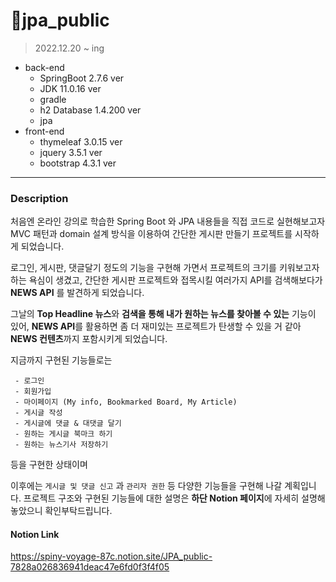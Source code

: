 # 📝jpa_public
> 2022.12.20 ~ ing
- back-end
  - SpringBoot 2.7.6 ver
  - JDK 11.0.16 ver
  - gradle
  - h2 Database 1.4.200 ver
  - jpa
- front-end
  - thymeleaf 3.0.15 ver
  - jquery 3.5.1 ver
  - bootstrap 4.3.1 ver

---

### Description

처음엔 온라인 강의로 학습한 Spring Boot 와 JPA 내용들을 직접 코드로 
실현해보고자 MVC 패턴과 domain 설계 방식을 이용하여 간단한 게시판 만들기 프로젝트를 시작하게 되었습니다. 

로그인, 게시판, 댓글달기 정도의 기능을 구현해 가면서 프로젝트의 크기를 키워보고자 하는 욕심이 생겼고,
간단한 게시판 프로젝트와 접목시킬 여러가지 API를 검색해보다가 **NEWS API** 를 발견하게 되었습니다.

그날의 **Top Headline 뉴스**와 **검색을 통해 내가 원하는 뉴스를 찾아볼 수 있는** 기능이 있어, **NEWS API**를 활용하면
좀 더 재미있는 프로젝트가 탄생할 수 있을 거 같아 **NEWS 컨텐츠**까지 포함시키게 되었습니다.

지금까지 구현된 기능들로는
````
 - 로그인
 - 회원가입
 - 마이페이지 (My info, Bookmarked Board, My Article)
 - 게시글 작성
 - 게시글에 댓글 & 대댓글 달기
 - 원하는 게시글 북마크 하기
 - 원하는 뉴스기사 저장하기
````
등을 구현한 상태이며 

이후에는 `게시글 및 댓글 신고` 과 `관리자 권한` 등 다양한 기능들을 구현해 나갈 계획입니다.
프로젝트 구조와 구현된 기능들에 대한 설명은 **하단 Notion 페이지**에 자세히 설명해 놓았으니
확인부탁드립니다.


#### Notion Link

https://spiny-voyage-87c.notion.site/JPA_public-7828a026836941deac47e6fd0f3f4f05



[//]: # (<details>)

[//]: # (<summary><b>로그인 및 회원가입</b></summary>)

[//]: # (<div markdown="1">)

[//]: # ()
[//]: # (1. 로그인)

[//]: # ()
[//]: # (- 세션 적용하여 로그인 구현)

[//]: # (- 아이디와 비밀번호를 입력해서 로그인)

[//]: # (- 아이디가 없을경우 `회원가입` 페이지로 이동해서 회원가입 진행)

[//]: # (- `아이디` or `비밀번호` 가 다를경우 `“아이디 또는 비밀번호가 맞지 않습니다.”` 문구 표출)

[//]: # (- 아이디와 비밀번호 칸에 공백입력시 `“공백일 수 없습니다”` 문구 표출)

[//]: # (    <details>)

[//]: # (    <summary>로그인 에러 이미지</summary>)

[//]: # (    <div markdown="1">)

[//]: # (    <img src="Readme_img/login_blank.png" width="50%" height="50%">)

[//]: # (    <img src="Readme_img/login_error.png" width="50%" height="50%">)

[//]: # (    </div>)

[//]: # (    </details>)

[//]: # (  )
[//]: # (2. 회원가입)

[//]: # ()
[//]: # (- 아이디와 비밀번호를 입력후 `Submit` 버튼을 눌러 가입 진행)

[//]: # (- 가입이 완료되면 로그인 화면으로 이동)

[//]: # (- 중복된 아이디의 유저가 있으면 `"동일한 ID의 사용자가 존재합니다."` 문구 표출)

[//]: # (    <details>)

[//]: # (    <summary>회원가입 이미지</summary>)

[//]: # (    <div markdown="1">)

[//]: # (    <img src="Readme_img/join_error.png" width="50%" height="50%">)

[//]: # (    <img src="Readme_img/join_dupe.png" width="50%" height="50%">)

[//]: # (    </div>)

[//]: # (    </details>)

[//]: # (</div>)

[//]: # (</details>)

[//]: # ()
[//]: # (<details>)

[//]: # (<summary><b>메인홈</b></summary>)

[//]: # (<div markdown="1">)

[//]: # ()
[//]: # (1. 메인홈)

[//]: # ()
[//]: # (- 로그인 완료시, 메인홈으로 이동)

[//]: # (- `로그아웃` 버튼과 `마이페이지`, `게시판 작성`, `게시판 목록`과 관련된 버튼이 있음)

[//]: # (    <details>)

[//]: # (    <summary>메인홈 이미지</summary>)

[//]: # (    <div markdown="1">)

[//]: # (    <img src="Readme_img/mainHome.png" width="50%" height="50%">)

[//]: # (    </div>)

[//]: # (    </details>)

[//]: # (</div>)

[//]: # (</details>)

[//]: # ()
[//]: # (<details>)

[//]: # (<summary><b>게시판</b></summary>)

[//]: # (<div markdown="1">)

[//]: # ()
[//]: # (1. 게시글작성)

[//]: # ()
[//]: # (- 메인 홈 화면에서 `게시판 작성` 버튼 클릭시 게시글 작성 화면으로 이동)

[//]: # (- 작성자는 현재 로그인중인 멤버의 세션값에서 가져와서 자동으로 세팅)

[//]: # (- 제목과 내용을 아무것도 입력 하지 않고 `저장하기` 클릭시)

[//]: # (  `”제목은 필수 입니다.”`  or `“내용을 입력해주세요.”` 문구 표출)

[//]: # (- 작성한 게시글이 정상적으로 DB에 저장되면 게시글목록 페이지로 이동)

[//]: # (    <details>)

[//]: # (    <summary>게시글작성 이미지</summary>)

[//]: # (    <div markdown="1">)

[//]: # (    <img src="Readme_img/createBoard.png" width="50%" height="50%">)

[//]: # (    <img src="Readme_img/createBoard_noTitle.png" width="50%" height="50%">)

[//]: # (    </div>)

[//]: # (    </details>)

[//]: # (2. 게시글목록)

[//]: # ()
[//]: # (- 메인 홈 화면에서 `게시글 목록` 버튼 클릭시 게시글 DB의 status 컬럼이 ***EXIST***인)

[//]: # (  게시글 확인 가능)

[//]: # (- 게시판 id를 오름차순으로 게시글 목록 정렬)

[//]: # (- 한번에 나타내는 게시글의 갯수는 10개로 지정, 10개가 넘어가는 경우 페이지를 나눔)

[//]: # (- 우측 하단 `글쓰기` 버튼으로 새로운 게시글 작성 가능)

[//]: # (- 게시글이 없을 경우 `“게시물이 존재하지 않습니다.”` 문구 표출 및)

[//]: # (  하단, `메인홈으로` 버튼 클릭하여 메인홈으로 이동)

[//]: # (    <details>)

[//]: # (    <summary>게시글목록 이미지</summary>)

[//]: # (    <div markdown="1">)

[//]: # (    <img src="Readme_img/boardList.png" width="50%" height="50%">)

[//]: # (    <img src="Readme_img/boardList_none.png" width="50%" height="50%">)

[//]: # (    </div>)

[//]: # (    </details>)

[//]: # ()
[//]: # (3. 게시글검색)

[//]: # ()
[//]: # (- `검색하기` 를 통해 게시글 제목을 검색하여 특정 게시물만 검색 가능)

[//]: # (- 검색한 게시물이 10개가 넘어갈 경우 페이징 처리)

[//]: # (- 게시글이 없을 경우 `“게시물이 존재하지 않습니다.”` 문구 표출 및)

[//]: # (  하단, `뒤로가기` 버튼 클릭하여 게시물 목록페이지로 돌아가기 가능)

[//]: # (    <details>)

[//]: # (    <summary>게시글검색 이미지</summary>)

[//]: # (    <div markdown="1">)

[//]: # (    <img src="Readme_img/keywordList.png" width="50%" height="50%">)

[//]: # (    <img src="Readme_img/keywordList_none.png" width="50%" height="50%">)

[//]: # (    </div>)

[//]: # (    </details>)

[//]: # ()
[//]: # (4. 게시글수정)

[//]: # ()
[//]: # (- 수정하고 싶은 게시글 열람하여 제목 및 내용을 수정한 후 `수정하기` 버튼을 눌러 수정)

[//]: # (- 수정이 완료되면 게시글목록 페이지로 이동 및 게시글을 수정한시간 확인 가능)

[//]: # (- 게시글은 모든 사용자가 열람 가능)

[//]: # (- 작성자와 현재로그인한 사용자가 같을 경우만 게시글 수정가능)

[//]: # (    <details>)

[//]: # (    <summary>게시글수정 이미지</summary>)

[//]: # (    <div markdown="1">)

[//]: # (    <img src="Readme_img/selectBoard.png" width="50%" height="50%">)

[//]: # (    <img src="Readme_img/updateBoard.png" width="50%" height="50%">)

[//]: # (    </div>)

[//]: # (    </details>)

[//]: # ()
[//]: # (5. 게시글삭제)

[//]: # ()
[//]: # (- 클릭한 게시글 하단에 `삭제하기` 버튼 클릭시 해당 게시글 data의 status 컬럼이)

[//]: # (  ***EXIST*** 에서 ***DELETED*** 로 변경)

[//]: # (- 삭제가 완료되면 게시글목록 페이지로 이동)

[//]: # (    <details>)

[//]: # (    <summary>게시글삭제 이미지</summary>)

[//]: # (    <div markdown="1">)

[//]: # (    <img src="Readme_img/deleteBoard.png" width="50%" height="50%">)

[//]: # (    <img src="Readme_img/deleteBoard2.png" width="50%" height="50%">)

[//]: # (    </div>)

[//]: # (    </details>)

[//]: # (</div>)

[//]: # (</details>)

[//]: # ()
[//]: # (<details>)

[//]: # (<summary><b>댓글</b></summary>)

[//]: # (<div markdown="1">)

[//]: # ()
[//]: # (</div>)

[//]: # (</details>)